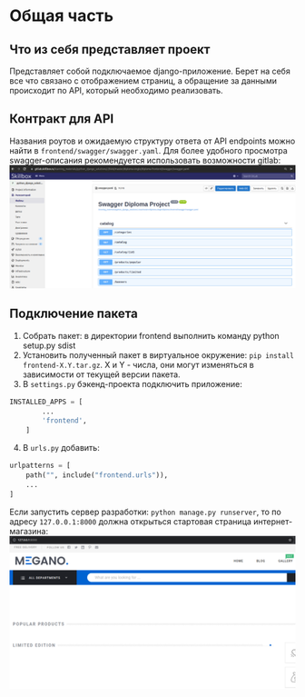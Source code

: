 # Общая часть

## Что из себя представляет проект
Представляет собой подключаемое django-приложение. Берет на себя все что связано с отображением страниц, а обращение
за данными происходит по API, который необходимо реализовать.

## Контракт для API
Названия роутов и ожидаемую структуру ответа от API endpoints можно найти в `frontend/swagger/swagger.yaml`.
Для более удобного просмотра swagger-описания рекомендуется использовать возможности gitlab:
![image](./gitlab-swagger.png)

## Подключение пакета
1. Собрать пакет: в директории frontend выполнить команду python setup.py sdist
2. Установить полученный пакет в виртуальное окружение: `pip install frontend-X.Y.tar.gz`. X и Y - числа, они могут изменяться в зависимости от текущей версии пакета.
3. В `settings.py` бэкенд-проекта подключить приложение:
```python
INSTALLED_APPS = [
        ...
        'frontend',
    ]
```
4. В `urls.py` добавить:
```python
urlpatterns = [
    path("", include("frontend.urls")),
    ...
]
```
Если запустить сервер разработки: `python manage.py runserver`, то по адресу `127.0.0.1:8000` должна открыться стартовая страница интернет-магазина:
![image](./root-page.png)

